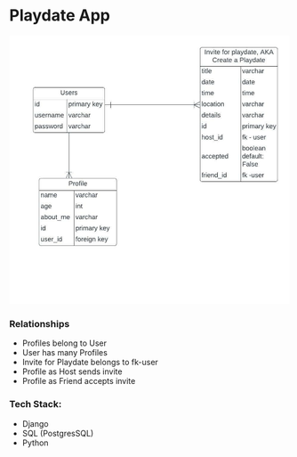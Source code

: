 # Playdate App

![ERD](./PlaydateApp%20ERD%20(4).jpeg)
### Relationships
- Profiles belong to User
- User has many Profiles
- Invite for Playdate belongs to fk-user
- Profile as Host sends invite
- Profile as Friend accepts invite

### Tech Stack:
- Django
- SQL (PostgresSQL)
- Python